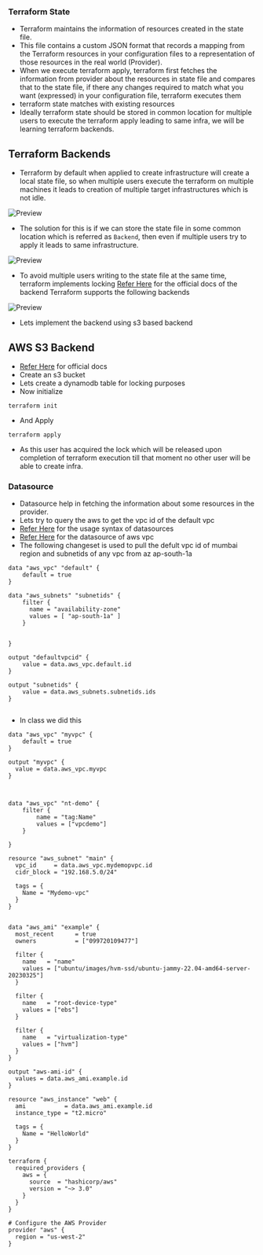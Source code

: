 ### Terraform State
* Terraform maintains the information of resources created in the state file.
* This file contains a custom JSON format that records a mapping from the Terraform resources in your configuration files to a representation of those resources in the real world (Provider).
* When we execute terraform apply, terraform first fetches the information from provider about the resources in state file and compares that to the state file, if there any changes required to match what you want (expressed) in your configuration file, terraform executes them
* terraform state matches with existing resources
* Ideally terraform state should be stored in common location for multiple users to execute the terraform apply leading to same infra, we will be learning terraform backends.

## Terraform Backends
* Terraform by default when applied to create infrastructure will create a local state file, so when multiple users execute the terraform on multiple machines it leads to creation of multiple target infrastructures which is not idle.

![Preview](./Images/tfstate.png)


* The solution for this is if we can store the state file in some common location which is referred as ```Backend```, then even if multiple users try to apply it leads to same infrastructure.

![Preview](./Images/tfstate1.png)


* To avoid multiple users writing to the state file at the same time, terraform implements locking
[Refer Here](https://developer.hashicorp.com/terraform/language/settings/backends/configuration) for the official docs of the backend
Terraform supports the following backends

![Preview](./Images/backend.png)


* Lets implement the backend using s3 based backend

## AWS S3 Backend

* [Refer Here](https://developer.hashicorp.com/terraform/language/settings/backends/s3) for official docs
* Create an s3 bucket
* Lets create a dynamodb table for locking purposes
* Now initialize
```
terraform init
```
* And Apply

```
terraform apply
```
* As this user has acquired the lock which will be released upon completion of terraform execution till that moment no other user will be able to create infra.

### Datasource
* Datasource help in fetching the information about some resources in the provider.
* Lets try to query the aws to get the vpc id of the default vpc
* [Refer Here](https://developer.hashicorp.com/terraform/language/data-sources) for the usage syntax of datasources
* [Refer Here](https://registry.terraform.io/providers/hashicorp/aws/latest/docs/data-sources/vpc) for the datasource of aws vpc
* The following changeset is used to pull the defult vpc id of mumbai region and subnetids of any vpc from az ap-south-1a 
```
data "aws_vpc" "default" {
    default = true
}

data "aws_subnets" "subnetids" {
    filter {
      name = "availability-zone"
      values = [ "ap-south-1a" ]
    }


}

output "defaultvpcid" {
    value = data.aws_vpc.default.id
}

output "subnetids" {
    value = data.aws_subnets.subnetids.ids
}


```

* In class we did this

```
data "aws_vpc" "myvpc" {
    default = true
}

output "myvpc" {
  value = data.aws_vpc.myvpc
}



data "aws_vpc" "nt-demo" {
    filter {
        name = "tag:Name"
        values = ["vpcdemo"]
    }
  
}

resource "aws_subnet" "main" {
  vpc_id     = data.aws_vpc.mydemopvpc.id
  cidr_block = "192.168.5.0/24"

  tags = {
    Name = "Mydemo-vpc"
  }
}


data "aws_ami" "example" {
  most_recent      = true
  owners           = ["099720109477"]

  filter {
    name   = "name"
    values = ["ubuntu/images/hvm-ssd/ubuntu-jammy-22.04-amd64-server-20230325"]
  }

  filter {
    name   = "root-device-type"
    values = ["ebs"]
  }

  filter {
    name   = "virtualization-type"
    values = ["hvm"]
  }
}

output "aws-ami-id" {
  values = data.aws_ami.example.id
}

resource "aws_instance" "web" {
  ami           = data.aws_ami.example.id
  instance_type = "t2.micro"

  tags = {
    Name = "HelloWorld"
  }
}
```

```
terraform {
  required_providers {
    aws = {
      source  = "hashicorp/aws"
      version = "~> 3.0"
    }
  }
}

# Configure the AWS Provider
provider "aws" {
  region = "us-west-2"
}
```